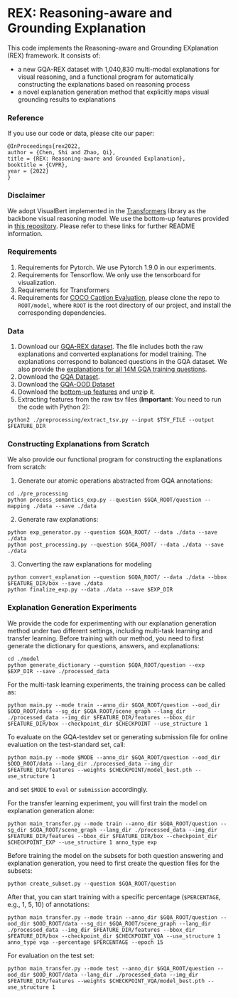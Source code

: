 # REX: Reasoning-aware and Grounding Explanation

This code implements the Reasoning-aware and Grounding EXplanation (REX) framework. It consists of:
- a new GQA-REX dataset with 1,040,830 multi-modal explanations for visual reasoning, and a functional program for automatically constructing the explanations based on reasoning process
- a novel explanation generation method that explicitly maps visual grounding results to explanations

### Reference
If you use our code or data, please cite our paper:
```
@InProceedings{rex2022,
author = {Chen, Shi and Zhao, Qi},
title = {REX: Reasoning-aware and Grounded Explanation},
booktitle = {CVPR},
year = {2022}
}
```

### Disclaimer
We adopt VisualBert implemented in the [Transformers](https://github.com/huggingface/transformers) library as the backbone visual reasoning model. We use the bottom-up features provided in [this repository](https://github.com/airsplay/lxmert). Please refer to these links for further README information.

### Requirements
1. Requirements for Pytorch. We use Pytorch 1.9.0 in our experiments.
2. Requirements for Tensorflow. We only use the tensorboard for visualization.
3. Requirements for Transformers
4. Requirements for [COCO Caption Evaluation](https://github.com/salaniz/pycocoevalcap), please clone the repo to `ROOT/model`, where `ROOT` is the root directory of our project, and install the corresponding dependencies.

### Data
1. Download our [GQA-REX dataset](https://drive.google.com/file/d/1tppPRVtiLTwc_oYQw6Q0OvSGFpI8ZCtg/view?usp=sharing). The file includes both the raw explanations and converted explanations for model training. The explanations correspond to balanced questions in the GQA dataset. We also provide the [explanations for all 14M GQA training questions](https://drive.google.com/file/d/1UupJyqbnlTx88Vtggex9MoVuxAw89xnU/view?usp=sharing).
2. Download the [GQA Dataset](https://cs.stanford.edu/people/dorarad/gqa/download.html).
3. Download the [GQA-OOD Dataset](https://github.com/gqa-ood/GQA-OOD)
4. Download the [bottom-up features](https://github.com/airsplay/lxmert) and unzip it.
5. Extracting features from the raw tsv files (**Important**: You need to run the code with Python 2):
  ```
  python2 ./preprocessing/extract_tsv.py --input $TSV_FILE --output $FEATURE_DIR
  ```

### Constructing Explanations from Scratch
We also provide our functional program for constructing the explanations from scratch:
1. Generate our atomic operations abstracted from GQA annotations:
  ```
  cd ./pre_processing
  python process_semantics_exp.py --question $GQA_ROOT/question --mapping ./data --save ./data
  ```
2. Generate raw explanations:
  ```
  python exp_generator.py --question $GQA_ROOT/ --data ./data --save ./data
  python post_processing.py --question $GQA_ROOT/ --data ./data --save ./data
  ```
3. Converting the raw explanations for modeling
  ```
  python convert_explanation --question $GQA_ROOT/ --data ./data --bbox $FEATURE_DIR/box --save ./data
  python finalize_exp.py --data ./data --save $EXP_DIR
  ```

### Explanation Generation Experiments
We provide the code for experimenting with our explanation generation method under two different settings, including multi-task learning and transfer learning. Before training with our method, you need to first generate the dictionary for questions, answers, and explanations:
  ```
  cd ./model
  python generate_dictionary --question $GQA_ROOT/question --exp $EXP_DIR --save ./processed_data
  ```

For the multi-task learning experiments, the training process can be called as:
  ```
  python main.py --mode train --anno_dir $GQA_ROOT/question --ood_dir $OOD_ROOT/data --sg_dir $GQA_ROOT/scene_graph --lang_dir ./processed_data --img_dir $FEATURE_DIR/features --bbox_dir $FEATURE_DIR/box --checkpoint_dir $CHECKPOINT --use_structure 1
  ```
To evaluate on the GQA-testdev set or generating submission file for online evaluation on the test-standard set, call:
  ```
  python main.py --mode $MODE --anno_dir $GQA_ROOT/question --ood_dir $OOD_ROOT/data --lang_dir ./processed_data --img_dir $FEATURE_DIR/features --weights $CHECKPOINT/model_best.pth --use_structure 1
  ```
and set `$MODE` to `eval` or `submission` accordingly.

For the transfer learning experiment, you will first train the model on explanation generation alone:
  ```
  python main_transfer.py --mode train --anno_dir $GQA_ROOT/question --sg_dir $GQA_ROOT/scene_graph --lang_dir ./processed_data --img_dir $FEATURE_DIR/features --bbox_dir $FEATURE_DIR/box --checkpoint_dir $CHECKPOINT_EXP --use_structure 1 anno_type exp
  ```

Before training the model on the subsets for both question answering and explanation generation, you need to first create the question files for the subsets:
   ```
   python create_subset.py --question $GQA_ROOT/question
   ```

After that, you can start training with a specific percentage (`$PERCENTAGE`, e.g., 1, 5, 10) of annotations:
```
python main_transfer.py --mode train --anno_dir $GQA_ROOT/question --ood_dir $OOD_ROOT/data --sg_dir $GQA_ROOT/scene_graph --lang_dir ./processed_data --img_dir $FEATURE_DIR/features --bbox_dir $FEATURE_DIR/box --checkpoint_dir $CHECKPOINT_VQA --use_structure 1 anno_type vqa --percentage $PERCENTAGE --epoch 15
```

For evaluation on the test set:
```
python main_transfer.py --mode test --anno_dir $GQA_ROOT/question --ood_dir $OOD_ROOT/data --lang_dir ./processed_data --img_dir $FEATURE_DIR/features --weights $CHECKPOINT_VQA/model_best.pth --use_structure 1
```
